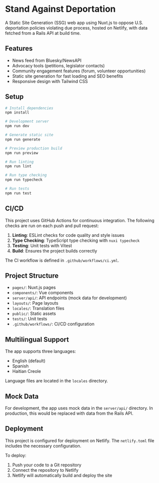 # Stand Against Deportation

A Static Site Generation (SSG) web app using Nuxt.js to oppose U.S. deportation policies violating due process, hosted on Netlify, with data fetched from a Rails API at build time.

## Features

- News feed from Bluesky/NewsAPI
- Advocacy tools (petitions, legislator contacts)
- Community engagement features (forum, volunteer opportunities)
- Static site generation for fast loading and SEO benefits
- Responsive design with Tailwind CSS

## Setup

```bash
# Install dependencies
npm install

# Development server
npm run dev

# Generate static site
npm run generate

# Preview production build
npm run preview

# Run linting
npm run lint

# Run type checking
npm run typecheck

# Run tests
npm run test
```

## CI/CD

This project uses GitHub Actions for continuous integration. The following checks are run on each push and pull request:

1. **Linting**: ESLint checks for code quality and style issues
2. **Type Checking**: TypeScript type checking with `nuxi typecheck`
3. **Testing**: Unit tests with Vitest
4. **Build**: Ensures the project builds correctly

The CI workflow is defined in `.github/workflows/ci.yml`.

## Project Structure

- `pages/`: Nuxt.js pages
- `components/`: Vue components
- `server/api/`: API endpoints (mock data for development)
- `layouts/`: Page layouts
- `locales/`: Translation files
- `public/`: Static assets
- `tests/`: Unit tests
- `.github/workflows/`: CI/CD configuration

## Multilingual Support

The app supports three languages:
- English (default)
- Spanish
- Haitian Creole

Language files are located in the `locales` directory.

## Mock Data

For development, the app uses mock data in the `server/api/` directory. In production, this would be replaced with data from the Rails API.

## Deployment

This project is configured for deployment on Netlify. The `netlify.toml` file includes the necessary configuration.

To deploy:

1. Push your code to a Git repository
2. Connect the repository to Netlify
3. Netlify will automatically build and deploy the site
